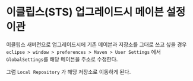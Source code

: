 # 이클립스(STS) 업그레이드시 메이븐 설정 이관


이클립스 새버전으로 업그레이드시에 기존 메이븐과 저장소를 그대로 쓰고 싶을 경우 
`eclipse > window > preferences > Maven > User Settings`
에서 `GlobalSettings`를 해당 메이븐을 주소로 수정한다. 

그럼 `Local Repository` 가 해당 저장소로 이동하게 된다.  

